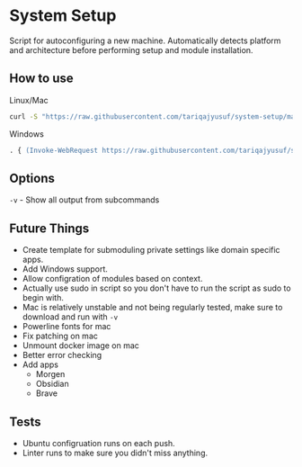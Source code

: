 # System Setup

Script for autoconfiguring a new machine. Automatically detects platform and architecture before performing setup and module installation.

## How to use

Linux/Mac

```bash
curl -S "https://raw.githubusercontent.com/tariqajyusuf/system-setup/main/init.sh" | bash
```

Windows

```ps
. { (Invoke-WebRequest https://raw.githubusercontent.com/tariqajyusuf/system-setup/main/init.ps1).Content } | Invoke-Expression
```

## Options

`-v` - Show all output from subcommands

## Future Things

- Create template for submoduling private settings like domain specific apps.
- Add Windows support.
- Allow configration of modules based on context.
- Actually use sudo in script so you don't have to run the script as sudo to begin with.
- Mac is relatively unstable and not being regularly tested, make sure to download and run with `-v`
- Powerline fonts for mac
- Fix patching on mac
- Unmount docker image on mac
- Better error checking
- Add apps
  - Morgen
  - Obsidian
  - Brave

## Tests

- Ubuntu configruation runs on each push.
- Linter runs to make sure you didn't miss anything.

